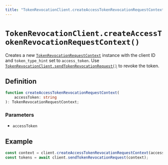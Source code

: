 ```yaml
---
title: "TokenRevocationClient.createAccessTokenRevocationRequestContext()"
---
```


# `TokenRevocationClient.createAccessTokenRevocationRequestContext()`

Creates a new [`TokenRevocationRequestContext`](/reference/oauth2/TokenRevocationRequestContext) instance with the client ID and `token_type_hint` set to `access_token`. Use [`TokenRevocationClient.sendTokenRevocationRequest()`](/reference/oauth2/TokenRevocationClient/sendTokenRevocationRequest) to revoke the token.

## Definition

```ts
function createAccessTokenRevocationRequestContext(
	accessToken: string
): TokenRevocationRequestContext;
```

### Parameters

- `accessToken`

## Example

```ts
const context = client.createAccessTokenRevocationRequestContext(accessToken);
const tokens = await client.sendTokenRevocationRequest(context);
```
